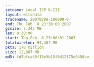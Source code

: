 ```yaml
---
setname: Local ISP B-III
layout: witsdata
tracename: 20070208-100000-0
end: Thu Feb  8 23:30:00 2007
gzsize: 7,345 MB
len: 0:30:00
start: Thu Feb  8 23:00:01 2007
totalwirelen: 94,387 MB
pkts: 178 million
size: 12,887 MB
md5: fd7bfca39f15e5b15f0d12f75e0450ce
---
```

